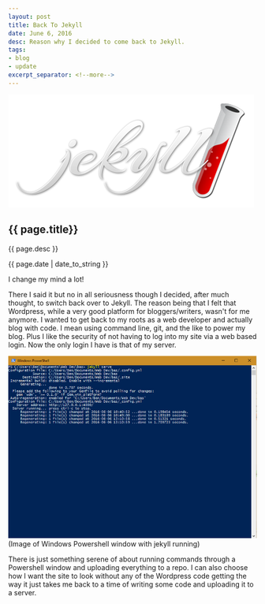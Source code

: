```yaml
---
layout: post
title: Back To Jekyll
date: June 6, 2016
desc: Reason why I decided to come back to Jekyll.
tags:
- blog
- update
excerpt_separator: <!--more-->
---
```

<img class="featured-image" src="/images/logo-2x.png">
<h2 class="post-h2">{{ page.title}}</h2>
<p class="post-sub-desc"><span>{{ page.desc }}</span></p>
<p class="post-date"><span>{{ page.date | date_to_string }}</span></p>
<!--more-->
<p class="single-post">
  I change my mind a lot!
</p>
<p class="single-post">
  There I said it but no in all seriousness though I decided, after much thought,
  to switch back over to Jekyll. The reason being that I felt that Wordpress,
  while a very good platform for bloggers/writers, wasn't for me anymore. I wanted
  to get back to my roots as a web developer and actually blog with code. I mean
  using command line, git, and the like to power my blog. Plus I like the security
  of not having to log into my site via a web based login. Now the only login I
  have is that of my server.
</p>

<img class="post-image" src="/images/back-to-jekyll-image-1.png">
<span class="img-desc">(Image of Windows Powershell window with jekyll running)</span>

<p class="single-post">
There is just something serene of about running commands through a Powershell
window and uploading everything to a repo. I can also choose how I want the site
to look without any of the Wordpress code getting the way it just takes me back
to a time of writing some code and uploading it to a server.
</p>

